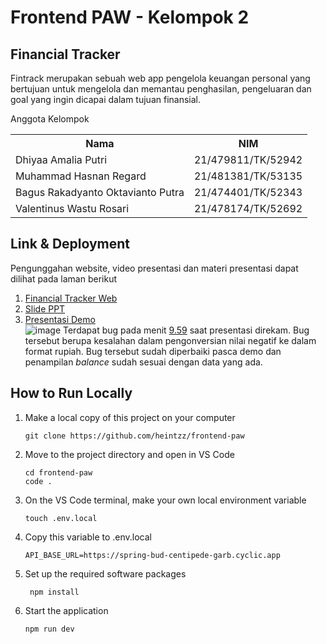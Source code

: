 # Frontend PAW - Kelompok 2

## Financial Tracker
Fintrack merupakan sebuah web app pengelola keuangan personal yang bertujuan untuk mengelola dan memantau penghasilan, pengeluaran dan goal yang ingin dicapai dalam tujuan finansial.

Anggota Kelompok
<table>
  <tr>
    <th>Nama</th>
    <th>NIM</th>
  </tr>
  <tr>
    <td>Dhiyaa Amalia Putri</td>
    <td>21/479811/TK/52942</td>
  </tr>
  <tr>
    <td>Muhammad Hasnan Regard</td>
    <td>21/481381/TK/53135</td>
  </tr>
  <tr>
    <td>Bagus Rakadyanto Oktavianto Putra</td>
    <td>21/474401/TK/52343</td>
  </tr>
  <tr>
    <td>Valentinus Wastu Rosari</td>
    <td>21/478174/TK/52692</td>
  </tr>
</table>



## Link & Deployment
Pengunggahan website, video presentasi dan materi presentasi dapat dilihat pada laman berikut    
1. [Financial Tracker Web](https://fintrack-web.vercel.app)
2. [Slide PPT](https://s.id/1Y5DI)    
3. [Presentasi Demo](https://youtu.be/0IbzR-SGerw)   
![image](https://github.com/heintzz/frontend-paw/assets/91127753/7b7e9318-b768-442d-b4af-89873c8bdb4a)
Terdapat bug pada menit [9.59](https://www.youtube.com/watch?v=0IbzR-SGerw&t=599s) saat presentasi direkam. Bug tersebut berupa kesalahan dalam pengonversian nilai negatif ke dalam format rupiah. Bug tersebut sudah diperbaiki pasca demo dan penampilan _balance_ sudah sesuai dengan data yang ada.


## How to Run Locally
1. Make a local copy of this project on your computer
    ```shell
   git clone https://github.com/heintzz/frontend-paw
    ```
2. Move to the project directory and open in VS Code
   ```shell
   cd frontend-paw
   code .
   ```
3. On the VS Code terminal, make your own local environment variable
   ```shell
   touch .env.local
   ```
4. Copy this variable to .env.local
   ```shell
   API_BASE_URL=https://spring-bud-centipede-garb.cyclic.app
   ```    
5. Set up the required software packages
    ```shell
     npm install
    ```
6. Start the application  
   ```shell
   npm run dev
   ```
